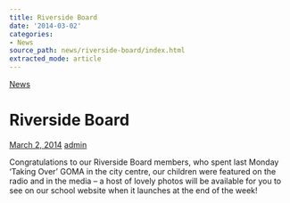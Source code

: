 ```yaml
---
title: Riverside Board
date: '2014-03-02'
categories:
- News
source_path: news/riverside-board/index.html
extracted_mode: article
---
```

[News](category/news/)

# Riverside Board

[March 2, 2014](news/riverside-board/) [admin](author/admin/)

Congratulations to our Riverside Board members, who spent last Monday ‘Taking Over’ GOMA in the city centre, our children were featured on the radio and in the media – a host of lovely photos will be available for you to see on our school website when it launches at the end of the week!
